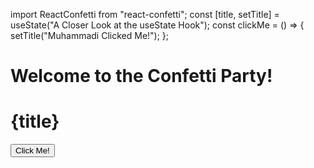 import ReactConfetti from "react-confetti";
const [title, setTitle] = useState("A Closer Look at the useState Hook");
const clickMe = () => {
setTitle("Muhammadi Clicked Me!");
};

<h1>Welcome to the Confetti Party!</h1> 
<ReactConfetti /> 
<h1>{title}</h1>
<button className="edit-button" onClick={clickMe}>
Click Me!
</button>
